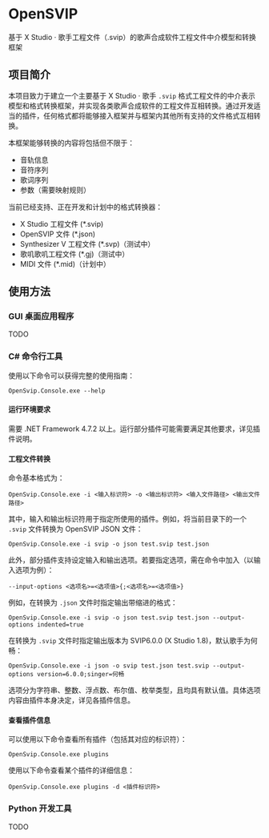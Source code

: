 # OpenSVIP
基于 X Studio · 歌手工程文件（.svip）的歌声合成软件工程文件中介模型和转换框架



## 项目简介

本项目致力于建立一个主要基于 X Studio · 歌手 `.svip` 格式工程文件的中介表示模型和格式转换框架，并实现各类歌声合成软件的工程文件互相转换。通过开发适当的插件，任何格式都将能够接入框架并与框架内其他所有支持的文件格式互相转换。

本框架能够转换的内容将包括但不限于：

- 音轨信息
- 音符序列
- 歌词序列
- 参数（需要映射规则）

当前已经支持、正在开发和计划中的格式转换器：

- X Studio 工程文件 (*.svip)
- OpenSVIP 文件 (*.json)
- Synthesizer V 工程文件 (*.svp)（测试中）
- 歌叽歌叽工程文件 (*.gj)（测试中）
- MIDI 文件 (*.mid)（计划中）

## 使用方法

### GUI 桌面应用程序

TODO

### C# 命令行工具

使用以下命令可以获得完整的使用指南：

```shell
OpenSvip.Console.exe --help
```

#### 运行环境要求

需要 .NET Framework 4.7.2 以上。运行部分插件可能需要满足其他要求，详见插件说明。

#### 工程文件转换

命令基本格式为：

```shell
OpenSvip.Console.exe -i <输入标识符> -o <输出标识符> <输入文件路径> <输出文件路径>
```

其中，输入和输出标识符用于指定所使用的插件。例如，将当前目录下的一个 `.svip` 文件转换为 OpenSVIP JSON 文件：

```shell
OpenSvip.Console.exe -i svip -o json test.svip test.json
```

此外，部分插件支持设定输入和输出选项。若要指定选项，需在命令中加入（以输入选项为例）：

```shell
--input-options <选项名>=<选项值>{;<选项名>=<选项值>}
```

例如，在转换为 `.json` 文件时指定输出带缩进的格式：

```shell
OpenSvip.Console.exe -i svip -o json test.svip test.json --output-options indented=true
```

在转换为 `.svip` 文件时指定输出版本为 SVIP6.0.0 (X Studio 1.8)，默认歌手为何畅：

```shell
OpenSvip.Console.exe -i json -o svip test.json test.svip --output-options version=6.0.0;singer=何畅
```

选项分为字符串、整数、浮点数、布尔值、枚举类型，且均具有默认值。具体选项内容由插件本身决定，详见各插件信息。

#### 查看插件信息

可以使用以下命令查看所有插件（包括其对应的标识符）：

```shell
OpenSvip.Console.exe plugins
```

使用以下命令查看某个插件的详细信息：

```shell
OpenSvip.Console.exe plugins -d <插件标识符>
```

### Python 开发工具

TODO
